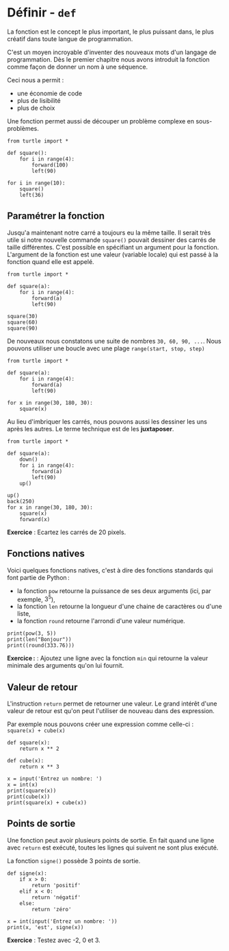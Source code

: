 # Définir - `def`

La fonction est le concept le plus important, le plus puissant dans, le plus créatif dans toute langue de programmation.

C'est un moyen incroyable d'inventer des nouveaux mots d'un langage de programmation. Dès le premier chapitre nous avons introduit la fonction comme façon de donner un nom à une séquence.

Ceci nous a permit :

- une économie de code
- plus de lisibilité
- plus de choix

Une fonction permet aussi de découper un problème complexe en sous-problèmes.

```{codeplay}
from turtle import *

def square():
    for i in range(4):
        forward(100)
        left(90)

for i in range(10):
    square()
    left(36)
```

## Paramétrer la fonction

Jusqu'a maintenant notre carré a toujours eu la même taille.
Il serait très utile si notre nouvelle commande `square()` pouvait dessiner des carrés de taille différentes.
C'est possible en spécifiant un argument pour la fonction.
L'argument de la fonction est une valeur (variable locale) qui est passé à la fonction quand elle est appelé.

```{codeplay}
from turtle import *

def square(a):
    for i in range(4):
        forward(a)
        left(90)
        
square(30)
square(60)
square(90)
```

De nouveaux nous constatons une suite de nombres `30, 60, 90, ...`.
Nous pouvons utiliser une boucle avec une plage `range(start, stop, step)`

```{codeplay}
from turtle import *

def square(a):
    for i in range(4):
        forward(a)
        left(90)
      
for x in range(30, 180, 30):
    square(x)
```

Au lieu d'imbriquer les carrés, nous pouvons aussi les dessiner les uns après les autres.
Le terme technique est de les **juxtaposer**.

```{codeplay}
from turtle import *

def square(a):
    down()
    for i in range(4):
        forward(a)
        left(90)
    up()
  
up()
back(250)
for x in range(30, 180, 30):
    square(x)
    forward(x)
```

**Exercice** : Ecartez les carrés de 20 pixels.

## Fonctions natives

Voici quelques fonctions natives, c'est à dire des fonctions standards qui font partie de Python :

- la fonction `pow` retourne la puissance de ses deux arguments (ici, par exemple, $3^5$),
- la fonction `len` retourne la longueur d'une chaine de caractères ou d'une liste,
- la fonction `round` retourne l'arrondi d'une valeur numérique.

```{codeplay}
print(pow(3, 5))
print(len("Bonjour"))
print((round(333.76)))
```

**Exercice :** : Ajoutez une ligne avec la fonction `min` qui retourne la valeur minimale des arguments qu'on lui fournit.

## Valeur de retour

L'instruction `return` permet de retourner une valeur.
Le grand intérêt d'une valeur de retour est qu'on peut l'utiliser de nouveau dans des expression.

Par exemple nous pouvons créer une expression comme celle-ci : `square(x) + cube(x)`

```{codeplay}
def square(x):
    return x ** 2

def cube(x):
    return x ** 3

x = input('Entrez un nombre: ')
x = int(x)
print(square(x))
print(cube(x))
print(square(x) + cube(x))
```

## Points de sortie

Une fonction peut avoir plusieurs points de sortie. En fait quand une ligne avec `return` est exécuté, toutes les lignes qui suivent ne sont plus exécuté.

La fonction `signe()` possède 3 points de sortie.

```{codeplay}
def signe(x):
    if x > 0:
        return 'positif'
    elif x < 0:
        return 'négatif'
    else:
        return 'zéro'

x = int(input('Entrez un nombre: '))
print(x, 'est', signe(x))
```

**Exercice** : Testez avec -2, 0 et 3.


